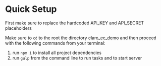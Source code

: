 # Quick Setup
First make sure to replace the hardcoded API_KEY and API_SECRET placeholders

Make sure to `cd` to the root the directory claro_ec_demo and then proceed with the following commands from your terminal:
1) run `npm i` to install all project dependencies
2) run `gulp` from the command line to run tasks and to start server
